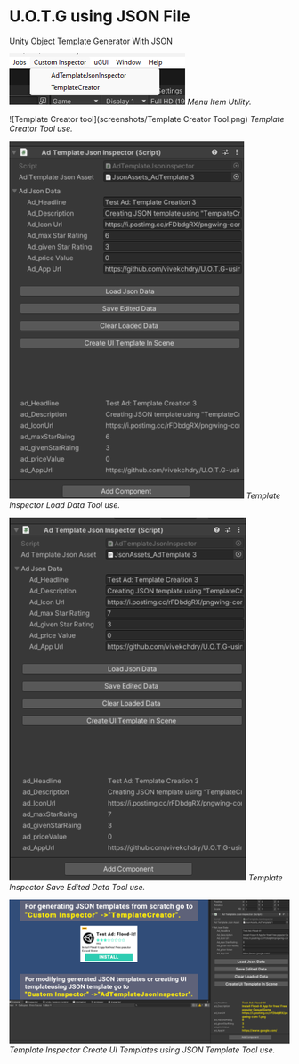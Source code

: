# U.O.T.G using JSON File
 Unity Object Template Generator With JSON
 
![Menu Item for tools](screenshots/MenuItem.png)
*Menu Item Utility.*

![Template Creator tool](screenshots/Template Creator Tool.png)
*Template Creator Tool use.*

![Template Inspector Load Data](screenshots/TemplateInspector_LoadData.png)
*Template Inspector Load Data Tool use.*

![Template Inspector Save Edited Data](screenshots/TemplateInspector_SaveEditedData.png)
*Template Inspector Save Edited Data Tool use.*

![Template Inspector Create UI Templates using JSON](screenshots/TemplateInspector_CreateUITemplate.png)
*Template Inspector Create UI Templates using JSON Template Tool use.*